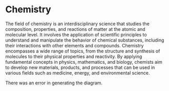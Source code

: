 
# Chemistry
The field of chemistry is an interdisciplinary science that studies the composition, properties, and reactions of matter at the atomic and molecular level. It involves the application of scientific principles to understand and manipulate the behavior of chemical substances, including their interactions with other elements and compounds. Chemistry encompasses a wide range of topics, from the structure and synthesis of molecules to their physical properties and reactivity. By applying fundamental concepts in physics, mathematics, and biology, chemists aim to develop new materials, products, and processes that can be used in various fields such as medicine, energy, and environmental science.

There was an error in generating the diagram.
            